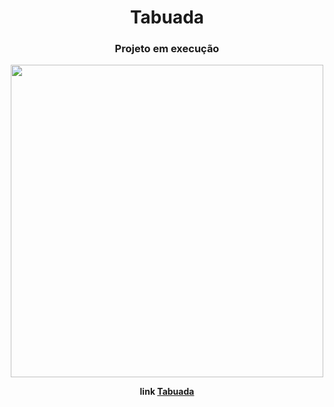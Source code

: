 
<div align="center"><h1>Tabuada</h1>
<H3>Projeto em execução</H3>
<img src="https://user-images.githubusercontent.com/68366424/130002069-87088cd8-a0b2-4d75-b198-89ebb80e5ab0.gif" witdh:"500px" height="500px">
                                                        
  <strong>link <a href="https://gilmaralves99.github.io/Tabuada/"> Tabuada</a></strong>
</div>
